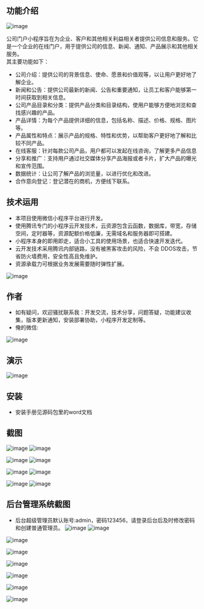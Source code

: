 ## 功能介绍 

![image](https://github.com/chenbitou/zhongchuan/assets/100322078/2a0f3a09-f985-416f-9a84-57bbb7256b89)


   公司门户小程序旨在为企业、客户和其他相关利益相关者提供公司信息和服务。它是一个企业的在线门户，用于提供公司的信息、新闻、通知、产品展示和其他相关服务。   
其主要功能如下：
- 公司介绍：提供公司的背景信息、使命、愿景和价值观等，以让用户更好地了解企业。 
- 新闻和公告：提供公司最新的新闻、公告和重要通知，让员工和客户能够第一时间获取到相关信息。
- 公司产品目录和分类：提供产品分类和目录结构，使用户能够方便地浏览和查找感兴趣的产品。
- 产品详情：为每个产品提供详细的信息，包括名称、描述、价格、规格、图片等。
- 产品属性和特点：展示产品的规格、特性和优势，以帮助客户更好地了解和比较不同产品。
- 在线客服：针对每款公司产品，用户都可以发起在线咨询，了解更多产品信息  
- 分享和推广：支持用户通过社交媒体分享产品海报或者卡片，扩大产品的曝光和宣传范围。 
- 数据统计：让公司了解产品的浏览量，以进行优化和改进。
- 合作意向登记：登记潜在的商机，方便线下联系。


## 技术运用
- 本项目使用微信小程序平台进行开发。
- 使用腾讯专门的小程序云开发技术，云资源包含云函数，数据库，带宽，存储空间，定时器等，资源配额价格低廉，无需域名和服务器即可搭建。
- 小程序本身的即用即走，适合小工具的使用场景，也适合快速开发迭代。
- 云开发技术采用腾讯内部链路，没有被黑客攻击的风险，不会 DDOS攻击，节省防火墙费用，安全性高且免维护。
- 资源承载力可根据业务发展需要随时弹性扩展。  

![image](https://github.com/chenbitou/zhongchuan/assets/100322078/727d511f-68bb-4e0a-9299-0dfe0dd98744)


## 作者
- 如有疑问，欢迎骚扰联系我：开发交流，技术分享，问题答疑，功能建议收集，版本更新通知，安装部署协助，小程序开发定制等。
- 俺的微信: 
 
![image](https://github.com/chenbitou/zhongchuan/assets/100322078/47443188-c5c8-470e-9355-e239571e139a)



## 演示 
 ![image](https://github.com/chenbitou/zhongchuan/assets/100322078/5096fd97-3b75-4945-bd40-ac4e2e65069c)


## 安装

- 安装手册见源码包里的word文档 




## 截图
![image](https://github.com/chenbitou/zhongchuan/assets/100322078/54bcba45-8aaf-4a69-86dd-740f9e7b5604)
![image](https://github.com/chenbitou/zhongchuan/assets/100322078/84072f5e-80b1-46fe-8e3a-7ebb0855b90c)

![image](https://github.com/chenbitou/zhongchuan/assets/100322078/f2364cbc-d22a-4445-8c91-c62e0abd70f1)
![image](https://github.com/chenbitou/zhongchuan/assets/100322078/332857cf-6f6b-4511-a428-b7bf14f6bdc1)

![image](https://github.com/chenbitou/zhongchuan/assets/100322078/045801fd-d0c6-4b8a-8bd4-09dc824ab693)
![image](https://github.com/chenbitou/zhongchuan/assets/100322078/fedfb3be-27d9-45c4-a544-70b46d197cac)

![image](https://github.com/chenbitou/zhongchuan/assets/100322078/5f603895-9be7-415a-9c53-f69616808dcd)
![image](https://github.com/chenbitou/zhongchuan/assets/100322078/f9b16b9c-b927-4153-b6b8-be70746a4585)



 

## 后台管理系统截图 
- 后台超级管理员默认账号:admin，密码123456，请登录后台后及时修改密码和创建普通管理员。
![image](https://github.com/chenbitou/zhongchuan/assets/100322078/3fca8b08-98d8-4611-af16-be2555fc0478)
![image](https://github.com/chenbitou/zhongchuan/assets/100322078/c47e125b-ad06-4097-8e5f-a2459f62dcd8)

![image](https://github.com/chenbitou/zhongchuan/assets/100322078/caf6285d-dd67-44eb-9475-720d806fa92c)


![image](https://github.com/chenbitou/zhongchuan/assets/100322078/1acc27ee-d4c3-4469-9ec3-6abac4ee47f3)

![image](https://github.com/chenbitou/zhongchuan/assets/100322078/10edbbf6-9659-4602-bd95-70cbb678262f)

![image](https://github.com/chenbitou/zhongchuan/assets/100322078/0e9c9c02-7155-49ce-85a3-e50f2e0376f6)

![image](https://github.com/chenbitou/zhongchuan/assets/100322078/d0078a78-fea3-41f0-90df-1b813717795e)

![image](https://github.com/chenbitou/zhongchuan/assets/100322078/9c26eac7-080b-4f70-993f-51fe88bde82d)










